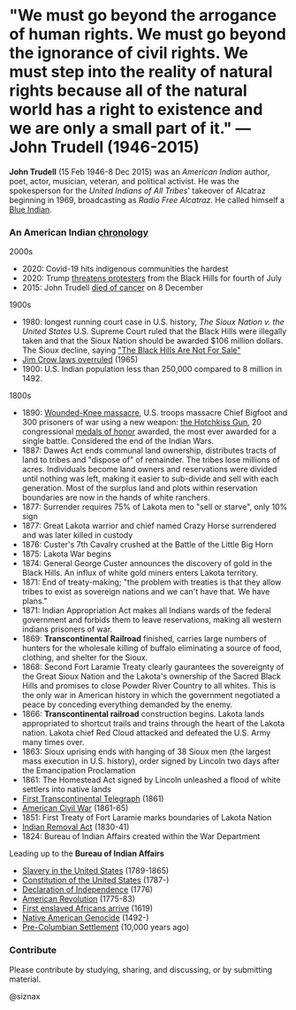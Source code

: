 # "We must go beyond the arrogance of human rights. We must go beyond the ignorance of civil rights. We must step into the reality of natural rights because all of the natural world has a right to existence and we are only a small part of it." —John Trudell (1946-2015)

**John Trudell** (15 Feb 1946-8 Dec 2015) was an _American Indian_
author, poet, actor, musician, veteran, and political activist. He was
the spokesperson for the _United Indians of All Tribes_' takeover of
Alcatraz beginning in 1969, broadcasting as _Radio Free Alcatraz_. He
called himself a [Blue Indian](https://youtu.be/foQKPMGA1Ws).

### An American Indian [chronology](lakota-timeline.md)

2000s

* 2020: Covid-19 hits indigenous communities the hardest
* 2020: Trump [threatens protesters](stacks/2020-trump-fourth.md) from
  the Black Hills for fourth of July
* 2015: John Trudell [died of cancer](trudell-2015-death.md) on 8
  December

1900s

* 1980: longest running court case in U.S. history, _The Sioux Nation
  v. the United States_ U.S. Supreme Court ruled that the Black Hills
  were illegally taken and that the Sioux Nation should be awarded
  $106 million dollars. The Sioux decline, saying ["The Black Hills Are
  Not For Sale"](https://en.wikipedia.org/wiki/Black_Hills_land_claim)
* [Jim Crow laws overruled](https://en.wikipedia.org/wiki/Jim_Crow_laws) (1965)
* 1900: U.S. Indian population less than 250,000 compared to 8 million
  in 1492.

1800s

* 1890: [Wounded-Knee
  massacre](https://en.wikipedia.org/wiki/Wounded_Knee_Massacre),
  U.S. troops massacre Chief Bigfoot and 300 prisoners of war using a
  new weapon: [the Hotchkiss Gun](), 20 congressional [medals of honor]()
  awarded, the most ever awarded for a single battle. Considered the
  end of the Indian Wars.
* 1887: Dawes Act ends communal land ownership, distributes tracts of
  land to tribes and "dispose of" of remainder. The tribes lose
  millions of acres. Individuals become land owners and reservations
  were divided until nothing was left, making it easier to sub-divide
  and sell with each generation. Most of the surplus land and plots
  within reservation boundaries are now in the hands of white
  ranchers.
* 1877: Surrender requires 75% of Lakota men to "sell or starve", only
  10% sign
* 1877: Great Lakota warrior and chief named Crazy Horse surrendered
  and was later killed in custody
* 1876: Custer's 7th Cavalry crushed at the Battle of the Little Big
  Horn 
* 1875: Lakota War begins
* 1874: General George Custer announces the discovery of gold in the
  Black Hills. An influx of white gold miners enters Lakota
  territory.
* 1871: End of treaty-making; "the problem with treaties is that they
  allow tribes to exist as sovereign nations and we can't have
  that. We have plans."
* 1871: Indian Appropriation Act makes all Indians wards of the
  federal government and forbids them to leave reservations, making
  all western indians prisoners of war.
* 1869: **Transcontinental Railroad** finished, carries large numbers
  of hunters for the wholesale killing of buffalo eliminating a source
  of food, clothing, and shelter for the Sioux.
* 1868: Second Fort Laramie Treaty clearly gaurantees the sovereignty
  of the Great Sioux Nation and the Lakota's ownership of the Sacred
  Black Hills and promises to close Powder River Country to all
  whites. This is the only war in American history in which the
  government negotiated a peace by conceding everything demanded by
  the enemy.
* 1866: **Transcontinental railroad** construction begins. Lakota
  lands appropriated to shortcut trails and trains through the heart
  of the Lakota nation. Lakota chief Red Cloud attacked and defeated
  the U.S. Army many times over.
* 1863: Sioux uprising ends with hanging of 38 Sioux men (the largest
  mass execution in U.S. history), order signed by Lincoln two days
  after the Emancipation Proclamation
* 1861: The Homestead Act signed by Lincoln unleashed a flood of white
  settlers into native lands
* [First Transcontinental Telegraph](https://en.wikipedia.org/wiki/First_transcontinental_telegraph) (1861)
* [American Civil War](https://en.wikipedia.org/wiki/American_Civil_War) (1861-65)
* 1851: First Treaty of Fort Laramie marks boundaries of Lakota Nation
* [Indian Removal Act](https://en.wikipedia.org/wiki/Indian_Removal_Act) (1830-41)
* 1824: Bureau of Indian Affairs created within the War Department

Leading up to the **Bureau of Indian Affairs**

* [Slavery in the United States](https://en.wikipedia.org/wiki/Slavery_in_the_United_States) (1789-1865)
* [Constitution of the United States](https://en.wikipedia.org/wiki/Constitution_of_the_United_States) (1787-)
* [Declaration of Independence](https://en.wikipedia.org/wiki/United_States_Declaration_of_Independence) (1776)
* [American Revolution](https://en.wikipedia.org/wiki/American_Revolution) (1775-83)
* [First enslaved Africans arrive](https://en.wikipedia.org/wiki/The_1619_Project) (1619)
* [Native American Genocide](https://en.wikipedia.org/wiki/Genocide_of_indigenous_peoples#Native_American_Genocide) (1492-)
* [Pre-Columbian Settlement](https://en.wikipedia.org/wiki/Archaeology_of_the_Americas) (10,000 years ago)


### Contribute

Please contribute by studying, sharing, and discussing, or by
submitting material.


@siznax
